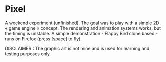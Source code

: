 # Pixel
A weekend experiment (unfinished). The goal was to play with a simple 2D « game engine » concept. The rendering and animation systems works, but the timing is unstable. A simple demonstration - Flappy Bird clone based - runs on Firefox (press [space] to fly).

DISCLAIMER : The graphic art is not mine and is used for learning and testing purposes only.

